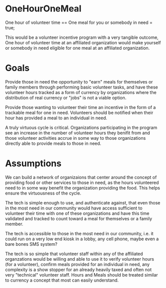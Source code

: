 # OneHourOneMeal
One hour of volunteer time == One meal for you or somebody in need = true;

This would be a volunteer incentive program with a very tangible outcome, One hour of volunteer time at an affiliated organization would make yourself or somebody in need eligible for one meal at an affiliated organization. 

# Goals
Provide those in need the opportunity to "earn" meals for themselves or family members through performing basic volunteer tasks, and have these volunteer hours tracked as a form of currency by organizations where the distribution of real currency or "jobs" is not a viable option. 

Provide those wanting to volunteer their time an incentive in the form of a trackable meal for one in need. Volunteers should be notified when their hour has provided a meal to an individual in need. 

A truly virtuous cycle is critical. Organizations participating in the program see an increase in the number of volunteer hours they benifit from and those volunteer activities accrue in some way to those organizations directly able to provide meals to those in need. 

# Assumptions
We can build a network of organizaions that center around the concept of providing food or other services to those in need, as the hours volunteered need to in some way benefit the organization providing the food. This helps ensure the virtuousness of the cycle. 

The tech is simple enough to use, and authenticate against, that even those in the most need in our community would have access sufficient to volunteer their time with one of these organizations and have this time validated and tracked to count toward a meal for themselves or a family member. 

The tech is accessible to those in the most need in our community, i.e. it could run on a very low end kiosk in a lobby, any cell phone, maybe even a bare bones SMS system? 

The tech is so simple that volunteer staff within any of the affiliated organzations would be willing and able to use it to verify volunteer hours (for a volunteer), confirm meals provided for an individual in need, any complexity is a show stopper for an already heavily taxed and often not very "technical" volunteer staff. Hours and Meals should be treated similar to currency a concept that most can easily understand. 


